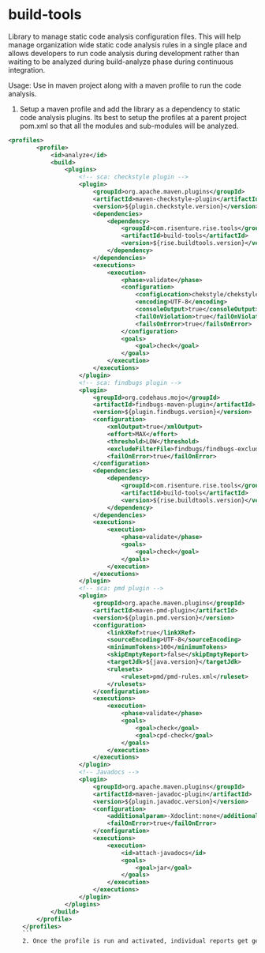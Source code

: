 # build-tools
Library to manage static code analysis configuration files. 
This will help manage organization wide static code analysis rules in a single place and allows
developers to run code analysis during development rather than waiting to be analyzed during build-analyze phase during continuous integration.

Usage:
Use in maven project along with a maven profile to run the code analysis.
1. Setup a maven profile and add the library as a dependency to static code analysis plugins.
Its best to setup the profiles at a parent project pom.xml so that all the modules and sub-modules will be analyzed.

```xml
<profiles>
		<profile>
			<id>analyze</id>
			<build>
				<plugins>
					<!-- sca: checkstyle plugin -->
					<plugin>
						<groupId>org.apache.maven.plugins</groupId>
						<artifactId>maven-checkstyle-plugin</artifactId>
						<version>${plugin.checkstyle.version}</version>
						<dependencies>
							<dependency>
								<groupId>com.risenture.rise.tools</groupId>
								<artifactId>build-tools</artifactId>
								<version>${rise.buildtools.version}</version>
							</dependency>
						</dependencies>
						<executions>
							<execution>
								<phase>validate</phase>
								<configuration>
									<configLocation>chekstyle/chekstyle.xml</configLocation>
									<encoding>UTF-8</encoding>
									<consoleOutput>true</consoleOutput>
									<failOnViolation>true</failOnViolation>
									<failsOnError>true</failsOnError>
								</configuration>
								<goals>
									<goal>check</goal>
								</goals>
							</execution>
						</executions>
					</plugin>
					<!-- sca: findbugs plugin -->
					<plugin>
						<groupId>org.codehaus.mojo</groupId>
						<artifactId>findbugs-maven-plugin</artifactId>
						<version>${plugin.findbugs.version}</version>
						<configuration>
							<xmlOutput>true</xmlOutput>
							<effort>MAX</effort>
							<threshold>LOW</threshold>
							<excludeFilterFile>findbugs/findbugs-exclude.xml</excludeFilterFile>
							<failOnError>true</failOnError>
						</configuration>
						<dependencies>
							<dependency>
								<groupId>com.risenture.rise.tools</groupId>
								<artifactId>build-tools</artifactId>
								<version>${rise.buildtools.version}</version>
							</dependency>
						</dependencies>
						<executions>
							<execution>
								<phase>validate</phase>
								<goals>
									<goal>check</goal>
								</goals>
							</execution>
						</executions>
					</plugin>
					<!-- sca: pmd plugin -->
					<plugin>
						<groupId>org.apache.maven.plugins</groupId>
						<artifactId>maven-pmd-plugin</artifactId>
						<version>${plugin.pmd.version}</version>
						<configuration>
							<linkXRef>true</linkXRef>
							<sourceEncoding>UTF-8</sourceEncoding>
							<minimumTokens>100</minimumTokens>
							<skipEmptyReport>false</skipEmptyReport>
							<targetJdk>${java.version}</targetJdk>
							<rulesets>
								<ruleset>pmd/pmd-rules.xml</ruleset>
							</rulesets>
						</configuration>
						<executions>
							<execution>
								<phase>validate</phase>
								<goals>
									<goal>check</goal>
									<goal>cpd-check</goal>
								</goals>
							</execution>
						</executions>
					</plugin>
					<!-- Javadocs -->
					<plugin>
						<groupId>org.apache.maven.plugins</groupId>
						<artifactId>maven-javadoc-plugin</artifactId>
						<version>${plugin.javadoc.version}</version>
						<configuration>
							<additionalparam>-Xdoclint:none</additionalparam>
							<failOnError>true</failOnError>
						</configuration>
						<executions>
							<execution>
								<id>attach-javadocs</id>
								<goals>
									<goal>jar</goal>
								</goals>
							</execution>
						</executions>
					</plugin>
				</plugins>
			</build>
		</profile>
	</profiles>
	```
	2. Once the profile is run and activated, individual reports get generated in the target folder
